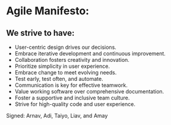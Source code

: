 # Agile Manifesto:

## We strive to have: 
- User-centric design drives our decisions.
- Embrace iterative development and continuous improvement.
- Collaboration fosters creativity and innovation.
- Prioritize simplicity in user experience.
- Embrace change to meet evolving needs.
- Test early, test often, and automate.
- Communication is key for effective teamwork.
- Value working software over comprehensive documentation.
- Foster a supportive and inclusive team culture.
- Strive for high-quality code and user experience.

Signed:
Arnav, Adi, Taiyo, Liav, and Amay